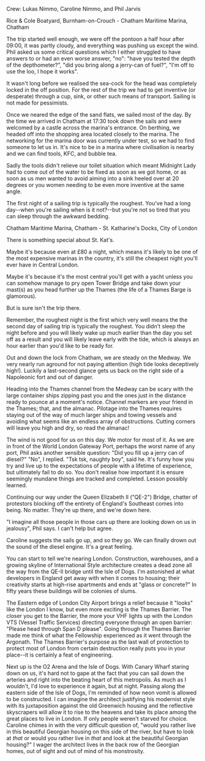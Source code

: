 Crew: Lukas Nimmo, Caroline Nimmo, and Phil Jarvis

Rice & Cole Boatyard, Burnham-on-Crouch - Chatham Maritime Marina, Chatham

The trip started well enough, we were off the pontoon a half hour after 09:00, it was partly cloudy, and everything was pushing us except the wind. Phil asked us some critical questions which I either struggled to have answers to or had an even worse answer, "no": "have you tested the depth of the depthometer?", "did you bring along a jerry-can of fuel?", "I'm off to use the loo, I hope it works".

It wasn't long before we realised the sea-cock for the head was completely locked in the off position. For the rest of the trip we had to get inventive (or desperate) through a cup, sink, or other such means of transport. Sailing is not made for pessimists. 

Once we neared the edge of the sand flats, we sailed most of the day. By the time we arrived in Chatham at 17:30 took down the sails and were welcomed by a castle across the marina's entrance. On berthing, we headed off into the shopping area located closely to the marina. The networking for the marina door was currently under test, so we had to find someone to let us in. It's nice to be in a marina where civilisation is nearby and we can find tools, KFC, and bubble tea.

Sadly the tools didn't relieve our toilet situation which meant Midnight Lady had to come out of the water to be fixed as soon as we got home, or as soon as us men wanted to avoid aiming into a sink heeled over at 20 degrees or you women needing to be even more inventive at the same angle.

The first night of a sailing trip is typically the roughest. You've had a long day--when you're sailing when is it not?--but you're not so tired that you can sleep through the awkward bedding.

Chatham Maritime Marina, Chatham - St. Katharine's Docks, City of London

There is something special about St. Kat's. 

Maybe it's because even at £80 a night, which means it's likely to be one of the most expensive marinas in the country, it's still the cheapest night you'll ever have in Central London. 

Maybe it's because it's the most central you'll get with a yacht unless you can somehow manage to pry open Tower Bridge and take down your mast(s) as you head further up the Thames (the life of a Thames Barge is glamorous).

But is sure isn't the trip there.

Remember, the roughest night is the first which very well means the the second day of sailing trip is typically the roughest. You didn't sleep the night before and you will likely wake up much earlier than the day you set off as a result and you will likely leave early with the tide, which is always an hour earlier than you'd like to be ready for.

Out and down the lock from Chatham, we are steady on the Medway. We very nearly run aground for not paying attention (high tide looks deceptively high!). Luckily a last-second glance gets us back on the right side of a Napoleonic fort and out of danger.

Heading into the Thames channel from the Medway can be scary with the large container ships zipping past you and the ones just in the distance ready to pounce at a moment's notice. Channel markers are your friend in the Thames; that, and the almanac. Pilotage into the Thames requires staying out of the way of much larger ships and towing vessels and avoiding what seems like an endless array of obstructions. Cutting corners will leave you high and dry, so read the almanac!

The wind is not good for us on this day. We motor for most of it. As we are in front of the World London Gateway Port, perhaps the worst name of any port, Phil asks another sensible question: "Did you fill up a jerry can of diesel?"
"No", I replied.
"Tsk tsk, naughty boy", said he.
It's funny how you try and live up to the expectations of people with a lifetime of experience, but ultimately fail to do so. You don't realise how important it is ensure seemingly mundane things are tracked and completed. Lesson possibly learned.

Continuing our way under the Queen Elizabeth II ("QE-2") Bridge, chatter of protestors blocking off the entirety of England's Southeast comes into being. No matter. They're up there, and we're down here.

"I imagine all those people in those cars up there are looking down on us in jealousy", Phil says. I can't help but agree.

Caroline suggests the sails go up, and so they go. We can finally drown out the sound of the diesel engine. It's a great feeling.

You can start to tell we're nearing London. Construction, warehouses, and a growing skyline of International Style architecture creates a dead zone all the way from the QE-II bridge until the Isle of Dogs. I'm astonished at what developers in England get away with when it comes to housing; their creativity starts at high-rise apartments and ends at "glass or concrete?" In fifty years these buildings will be colonies of slums.

The Eastern edge of London City Airport brings a relief because it "looks" like the London I know, but even more exciting is the Thames Barrier. The closer you get to the Barrier, the more your VHF lights up with the London VTS (Vessel Traffic Services) directing everyone through an open barrier: "Please head through Span D please". Going through the Thames Barrier made me think of what the Fellowship experienced as it went through the Argonath. The Thames Barrier's purpose as the last wall of protection to protect most of London from certain destruction really puts you in your place--it is certainly a feat of engineering.

Next up is the O2 Arena and the Isle of Dogs. With Canary Wharf staring down on us, it's hard not to gape at the fact that you can sail down the arteries and right into the beating heart of this  metropolis. As much as I wouldn't, I'd love to experience it again, but at night. Passing along the eastern side of the Isle of Dogs, I'm reminded of how neon vomit is allowed to be constructed. I can imagine the architect justifying his modernist style with its juxtaposition against the old Greenwich housing and the reflective skyscrapers will allow it to rise to the heavens and take its place among the great places to live in London. If only people weren't starved for choice. Caroline chimes in with the very difficult question of, "would you rather live in this beautiful Georgian housing on this side of the river, but have to look at _that_ or would you rather live in _that_ and look at the beautiful Georgian housing?" I wager the architect lives in the back row of the Georgian homes, out of sight and out of mind of his monstrosity.